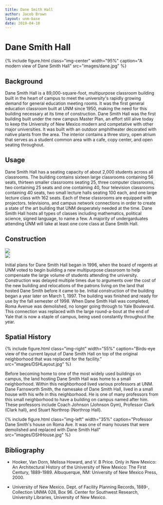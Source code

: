 ```yaml
---
title: Dane Smith Hall
author: Jacob Brown
layout: unm-base
date: 2019-04-10
---
```



# Dane Smith Hall

{% include figure.html class="img-center" width="95%" caption="A modern view of Dane Smith Hall" src="images/dane.jpg" %}

## Background
Dane Smith Hall is a 89,000-square-foot, multipurpose classroom building built in the heart of campus to meet the university's rapidly growing demand for general education meeting rooms. It was the first general education classroom built at UNM since 1950, making the need for this building necessary at its time of construction. Dane Smith Hall was the first building built under the new campus Master Plan, an effort still alive today to keep the University of New Mexico modern and competative with other major universities. It was built with an outdoor amphitheater decorated with native plants from the area. The interior contains a three story, open atrium that serves as a student common area with a cafe, copy center, and open seating throughout.

## Usage
Dane Smith Hall has a seating capacity of about 2,000 students across all classrooms. The building contains sixteen large classrooms containing 56 seats, thirteen smaller classrooms seating 25, three computer classrooms, two containing 25 seats and one containing 40, four television classrooms containing 40 seats, two small lecture halls seating 100 each, and one large lecture class with 162 seats. Each of these classrooms are equipped with projectors. televisions, and campus network connections in order to create a state of the art building that UNM desperately needed at the time. Dane Smith Hall hosts all types of classes including mathematics, political science, signed language, to name a few. A majority of undergarduates attending UNM will take at least one core class at Dane Smith Hall.

## Construction

<div class="carousel">
  <div><img src="{{ site.baseurl }}/essays/dane-smith-hall/images/DSHConstruction.jpg"/></div>
  <div><img src="{{ site.baseurl }}/essays/dane-smith-hall/images/DSHConstruction2.jpg"/></div>
</div>


Initial plans for Dane Smith Hall began in 1996, when the board of regents at UNM voted to begin building a new multipurpose classroom to help compensate the large volume of students attending the university. Construction was delayed multiple times due to arguments over the cost of the new building and relocations of the patrons living on the land that hosted Dane Smith before it came to be. Initial construction of the building began a year later on March 1, 1997. The building was finished and ready for use by the fall semester of 1998.  When Dane Smith Hall was completed, Roma Avenue was demolished, no longer going through to Yale Boulevard. This connection was replaced with the large round-a-bout at the end of Yale that is now a staple of campus, being used constantly throughout the year. 

## Spatial History
 {% include figure.html class="img-right" width="55%" caption="Birds-eye view of the current layout of Dane Smith Hall on top of the original neighborhood that was replaced for the facility." src="images/DSHLayout.jpg" %}
 
Before becoming home to one of the most widely used buildings on campus, the land hosting Dane Smith Hall was home to a small neighborhood. Within this neighborhood lived various professors at UNM. Dane Farnsworth Smith, the namesake of Dane Smith Hall, lived in a small house with his wife in this neighborhood. He is one of many professors from this small neighborhood to have a building on campus named after him. These professors include Coach Johnson (Johnson Gym), Professor Clark (Clark hall), and Stuart Northrop (Northrop Hall).  

{% include figure.html class="img-left" width="35%" caption="Professor Dane Smith's house on Roma Ave. It was one of many houses that were demolished and replaced with Dane Smith Hall" src="images/DSHHouse.jpg" %}


## Bibliography

- Hooker, Van Dorn, Melissa Howard, and V. B Price. Only in New Mexico: An Architectural History of the University of New Mexico: The First Century, 1889-1989. Albuquerque, NM: University of New Mexico Press, 2000.

- University of New Mexico. Dept. of Facility Planning Records, 1889-, Collection UNMA 028, Box 96. Center for Southwest Research, University Libraries, University of New Mexico.

